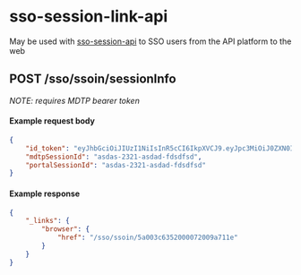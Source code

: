 sso-session-link-api
===

May be used with [sso-session-api](github.com/hmrc/sso-session-api) to SSO users from the API platform to the web

## POST /sso/ssoin/sessionInfo

_NOTE: requires MDTP bearer token_
#### Example request body
```json
{
    "id_token": "eyJhbGciOiJIUzI1NiIsInR5cCI6IkpXVCJ9.eyJpc3MiOiJ0ZXN0Iiwic3ViIjoiRXh0LWYwYzRmZGIxLTkwMGMtNGVkNi05Mzg2LTYwZDY4ZDIwZWViNCIsImF1ZCI6WyJkZGQ4ZjNhMi1iZTNjLTQ3MDAtYmU4YS04MTMxZDczOGIzMDciXSwiZXhwIjoxNDk0NTA2MTQ1ODg4LCJpYXQiOjE0OTQ0OTE3NDU4ODh9.nieB3jw06H1Z9CrawcHO5WXXXEovle7dRYTYBq9UsRs",
    "mdtpSessionId": "asdas-2321-asdad-fdsdfsd",
    "portalSessionId": "asdas-2321-asdad-fdsdfsd"
}
```

#### Example response
```json
{
    "_links": {
        "browser": {
            "href": "/sso/ssoin/5a003c6352000072009a711e"
        }
    }
}
```
